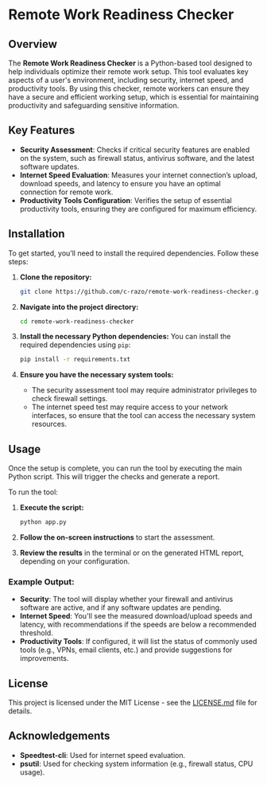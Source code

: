 # Remote Work Readiness Checker

## Overview
The **Remote Work Readiness Checker** is a Python-based tool designed to help individuals optimize their remote work setup. This tool evaluates key aspects of a user's environment, including security, internet speed, and productivity tools. By using this checker, remote workers can ensure they have a secure and efficient working setup, which is essential for maintaining productivity and safeguarding sensitive information.

## Key Features
- **Security Assessment**: Checks if critical security features are enabled on the system, such as firewall status, antivirus software, and the latest software updates.
- **Internet Speed Evaluation**: Measures your internet connection’s upload, download speeds, and latency to ensure you have an optimal connection for remote work.
- **Productivity Tools Configuration**: Verifies the setup of essential productivity tools, ensuring they are configured for maximum efficiency.

## Installation

To get started, you’ll need to install the required dependencies. Follow these steps:

1. **Clone the repository:**
   ```bash
   git clone https://github.com/c-razo/remote-work-readiness-checker.git
   ```

2. **Navigate into the project directory:**
   ```bash
   cd remote-work-readiness-checker
   ```

3. **Install the necessary Python dependencies:**
   You can install the required dependencies using `pip`:
   ```bash
   pip install -r requirements.txt
   ```

4. **Ensure you have the necessary system tools:**
   - The security assessment tool may require administrator privileges to check firewall settings.
   - The internet speed test may require access to your network interfaces, so ensure that the tool can access the necessary system resources.

## Usage

Once the setup is complete, you can run the tool by executing the main Python script. This will trigger the checks and generate a report.

To run the tool:
1. **Execute the script:**
   ```bash
   python app.py
   ```

2. **Follow the on-screen instructions** to start the assessment.

3. **Review the results** in the terminal or on the generated HTML report, depending on your configuration.

### Example Output:
- **Security**: The tool will display whether your firewall and antivirus software are active, and if any software updates are pending.
- **Internet Speed**: You'll see the measured download/upload speeds and latency, with recommendations if the speeds are below a recommended threshold.
- **Productivity Tools**: If configured, it will list the status of commonly used tools (e.g., VPNs, email clients, etc.) and provide suggestions for improvements.

<!-- 
## Screenshots

### 1. Welcome Page
This is the initial landing page of the app, where users can click "Run Checks" to begin the evaluation.

![Welcome Page](./screenshot_1.png)  
*Figure 1: Welcome page of the Remote Work Readiness Checker.*

### 2. Results Overview
Once the checks are completed, users will see a summary of the results, including their operating system info, password strength, firewall status, software updates, and more.

![Results Page](./screenshot_2.png)  
*Figure 2: The results summary after running the checks.*

### 3. Detailed Results
This screenshot shows the detailed results, including specific recommendations such as enabling a firewall, updating software, and installing antivirus software.

![Detailed Results](./screenshot_3.png)  
*Figure 3: Detailed breakdown of system and internet performance checks.*

### 4. Running the App on Localhost
The server can be accessed locally at `http://127.0.0.1:5000/` and the remote device at `http://10.0.0.86:5001/`.

![Flask Server Running](./screenshot_4.png)  
*Figure 4: Flask server running on localhost and remote address.*

### 5. Running Internet Speed Tests
After pressing "Run Checks," the internet speed tests are displayed, showcasing the download and upload speeds, as well as ping.

![Speed Test Results](./screenshot_5.png)  
*Figure 5: Internet speed test results including download/upload speed and ping.*

### 6. Checking Error for Port 5000
In case of the "Port 5000 is in use" error, ensure that the AirPlay Receiver service is turned off. Below, the error message and a solution are displayed.

![Error Message](./screenshot_6.png)  
*Figure 6: Error message related to port 5000 being in use.*

### 7. Disabling AirPlay Receiver
Here’s how to turn off the AirPlay Receiver service, which may be occupying port 5000 and causing the "Port in Use" error.

![Disabling AirPlay](./screenshot_7.png)  
*Figure 7: Instructions to disable AirPlay Receiver on macOS.*

### Web Interface
The application displays results in a clean and structured interface, accessible via any browser.

## Business Use
Remote Work Readiness Checker is available for corporate licensing. This allows companies to use the tool internally across multiple users under a single license agreement.

For inquiries and licensing fees, please contact [christopher.razo@icloud.com].

## Recommended Tools for Remote Work

**VPN Services**:
- [NordVPN](https://www.nordvpn.com/) – High-speed servers with strong privacy features.
- [ExpressVPN](https://www.expressvpn.com/) – Excellent performance and strong encryption.
- [Surfshark VPN](https://surfshark.com/) – Affordable and user-friendly.

**Antivirus Software**:
- [McAfee Antivirus](https://www.mcafee.com/) – Comprehensive protection with web protection.
- [Norton Antivirus](https://www.norton.com/) – Reliable malware protection with identity monitoring.
- [Bitdefender](https://www.bitdefender.com/) – Robust security with minimal system impact.

**Internet Speed Optimization**:
- [Google Nest WiFi](https://store.google.com/) – Reliable mesh Wi-Fi system.
- [Netgear Orbi](https://www.netgear.com/) – High-speed and excellent coverage.

**Remote Work Productivity**:
- [Grammarly](https://www.grammarly.com/) – Improve grammar and clarity in communication.
- [LastPass](https://www.lastpass.com/) – Manage passwords securely.
- [Microsoft 365](https://www.microsoft.com/en-us/microsoft-365) – Essential productivity tools for remote work.
-->


## License
This project is licensed under the MIT License - see the [LICENSE.md](LICENSE.md) file for details.

## Acknowledgements
- **Speedtest-cli**: Used for internet speed evaluation.
- **psutil**: Used for checking system information (e.g., firewall status, CPU usage).
